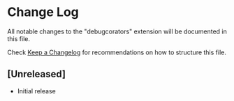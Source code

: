 # Change Log

All notable changes to the "debugcorators" extension will be documented in this file.

Check [Keep a Changelog](http://keepachangelog.com/) for recommendations on how to structure this file.

## [Unreleased]

- Initial release